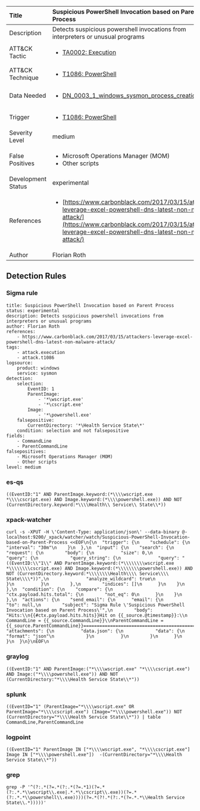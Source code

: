 | Title                | Suspicious PowerShell Invocation based on Parent Process                                                                                                                                                 |
|:---------------------|:------------------------------------------------------------------------------------------------------------------------------------------------------------|
| Description          | Detects suspicious powershell invocations from interpreters or unusual programs                                                                                                                                           |
| ATT&amp;CK Tactic    | <ul><li>[TA0002: Execution](https://attack.mitre.org/tactics/TA0002)</li></ul>  |
| ATT&amp;CK Technique | <ul><li>[T1086: PowerShell](https://attack.mitre.org/techniques/T1086)</li></ul>                             |
| Data Needed          | <ul><li>[DN_0003_1_windows_sysmon_process_creation](../Data_Needed/DN_0003_1_windows_sysmon_process_creation.md)</li></ul>                                                         |
| Trigger              | <ul><li>[T1086: PowerShell](../Triggers/T1086.md)</li></ul>  |
| Severity Level       | medium                                                                                                                                                 |
| False Positives      | <ul><li>Microsoft Operations Manager (MOM)</li><li>Other scripts</li></ul>                                                                  |
| Development Status   | experimental                                                                                                                                                |
| References           | <ul><li>[https://www.carbonblack.com/2017/03/15/attackers-leverage-excel-powershell-dns-latest-non-malware-attack/](https://www.carbonblack.com/2017/03/15/attackers-leverage-excel-powershell-dns-latest-non-malware-attack/)</li></ul>                                                          |
| Author               | Florian Roth                                                                                                                                                |


## Detection Rules

### Sigma rule

```
title: Suspicious PowerShell Invocation based on Parent Process
status: experimental
description: Detects suspicious powershell invocations from interpreters or unusual programs
author: Florian Roth
references:
    - https://www.carbonblack.com/2017/03/15/attackers-leverage-excel-powershell-dns-latest-non-malware-attack/
tags:
    - attack.execution
    - attack.t1086
logsource:
    product: windows
    service: sysmon
detection:
    selection:
        EventID: 1
        ParentImage:
            - '*\wscript.exe'
            - '*\cscript.exe'
        Image:
            - '*\powershell.exe'
    falsepositive:
        CurrentDirectory: '*\Health Service State\*'
    condition: selection and not falsepositive
fields:
    - CommandLine
    - ParentCommandLine
falsepositives:
    - Microsoft Operations Manager (MOM)
    - Other scripts
level: medium

```





### es-qs
    
```
((EventID:"1" AND ParentImage.keyword:(*\\\\wscript.exe *\\\\cscript.exe) AND Image.keyword:(*\\\\powershell.exe)) AND NOT (CurrentDirectory.keyword:*\\\\Health\\ Service\\ State\\*))
```


### xpack-watcher
    
```
curl -s -XPUT -H \'Content-Type: application/json\' --data-binary @- localhost:9200/_xpack/watcher/watch/Suspicious-PowerShell-Invocation-based-on-Parent-Process <<EOF\n{\n  "trigger": {\n    "schedule": {\n      "interval": "30m"\n    }\n  },\n  "input": {\n    "search": {\n      "request": {\n        "body": {\n          "size": 0,\n          "query": {\n            "query_string": {\n              "query": "((EventID:\\"1\\" AND ParentImage.keyword:(*\\\\\\\\wscript.exe *\\\\\\\\cscript.exe) AND Image.keyword:(*\\\\\\\\powershell.exe)) AND NOT (CurrentDirectory.keyword:*\\\\\\\\Health\\\\ Service\\\\ State\\\\*))",\n              "analyze_wildcard": true\n            }\n          }\n        },\n        "indices": []\n      }\n    }\n  },\n  "condition": {\n    "compare": {\n      "ctx.payload.hits.total": {\n        "not_eq": 0\n      }\n    }\n  },\n  "actions": {\n    "send_email": {\n      "email": {\n        "to": null,\n        "subject": "Sigma Rule \'Suspicious PowerShell Invocation based on Parent Process\'",\n        "body": "Hits:\\n{{#ctx.payload.hits.hits}}Hit on {{_source.@timestamp}}:\\n      CommandLine = {{_source.CommandLine}}\\nParentCommandLine = {{_source.ParentCommandLine}}================================================================================\\n{{/ctx.payload.hits.hits}}",\n        "attachments": {\n          "data.json": {\n            "data": {\n              "format": "json"\n            }\n          }\n        }\n      }\n    }\n  }\n}\nEOF\n
```


### graylog
    
```
((EventID:"1" AND ParentImage:("*\\\\wscript.exe" "*\\\\cscript.exe") AND Image:("*\\\\powershell.exe")) AND NOT (CurrentDirectory:"*\\\\Health Service State\\*"))
```


### splunk
    
```
((EventID="1" (ParentImage="*\\\\wscript.exe" OR ParentImage="*\\\\cscript.exe") (Image="*\\\\powershell.exe")) NOT (CurrentDirectory="*\\\\Health Service State\\*")) | table CommandLine,ParentCommandLine
```


### logpoint
    
```
((EventID="1" ParentImage IN ["*\\\\wscript.exe", "*\\\\cscript.exe"] Image IN ["*\\\\powershell.exe"])  -(CurrentDirectory="*\\\\Health Service State\\*"))
```


### grep
    
```
grep -P '^(?:.*(?=.*(?:.*(?=.*1)(?=.*(?:.*.*\\wscript\\.exe|.*.*\\cscript\\.exe))(?=.*(?:.*.*\\powershell\\.exe))))(?=.*(?!.*(?:.*(?=.*.*\\Health Service State\\.*)))))'
```



